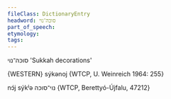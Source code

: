 ```yaml
---
fileClass: DictionaryEntry
headword: סוכּה־נוי
part_of_speech: 
etymology: 
tags: 
---
```

סוכּה־נוי
'Sukkah decorations'

{WESTERN}
sýkənoj {WTCP, U. Weinreich 1964: 255}

nɔ́j sýkʲə נוי־סוכּה {WTCP, Berettyó-Újfalu, 47212}